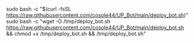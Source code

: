 sudo bash -c "$(curl -fsSL https://raw.githubusercontent.com/cosole44/UP_Bot/main/deploy_bot.sh)"
sudo bash -c "wget -O /tmp/deploy_bot.sh https://raw.githubusercontent.com/cosole44/UP_Bot/main/deploy_bot.sh && chmod +x /tmp/deploy_bot.sh && /tmp/deploy_bot.sh"
